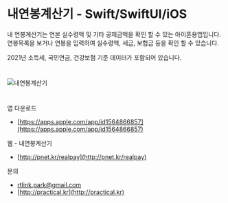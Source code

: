 # 내연봉계산기 - Swift/SwiftUI/iOS

내 연봉계산기는 연본 실수령액 및 기타 공제금액을 확인 할 수 있는 아이폰용앱입니다.
연봉목록을 보거나 연봉을 입력하여 실수령액, 세금, 보험금 등을 확인 할 수 있습니다.

2021년 소득세, 국민연금, 건강보험 기준 데이터가 포함되어 있습니다.

# 

![내연봉계산기](https://rtlink.s3.ap-northeast-2.amazonaws.com/payapp-screen.png)
#

앱 다운로드

* [https://apps.apple.com/app/id1564866857](https://apps.apple.com/app/id1564866857)

웹 - 내연봉계산기

* [http://pnet.kr/realpay](http://pnet.kr/realpay)

문의
* [rtlink.park@gmail.com](rtlink.park@gmail.com)
* [http://practical.kr](http://practical.kr)